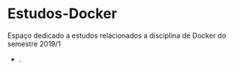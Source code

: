 # Estudos-Docker
Espaço dedicado a estudos relacionados a disciplina de Docker do semestre 2019/1

- .
